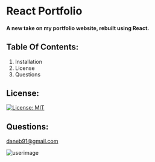 
# React Portfolio 
#### A new take on my portfolio website, rebuilt using React. 

## Table Of Contents:
  1. Installation 
  2. License
  3. Questions 

## License: 
 [![License: MIT](https://img.shields.io/badge/License-MIT-yellow.svg)](https://opensource.org/licenses/MIT) 
## Questions: 
daneb91@gmail.com 

![userimage](https://avatars0.githubusercontent.com/u/8218186?v=4)